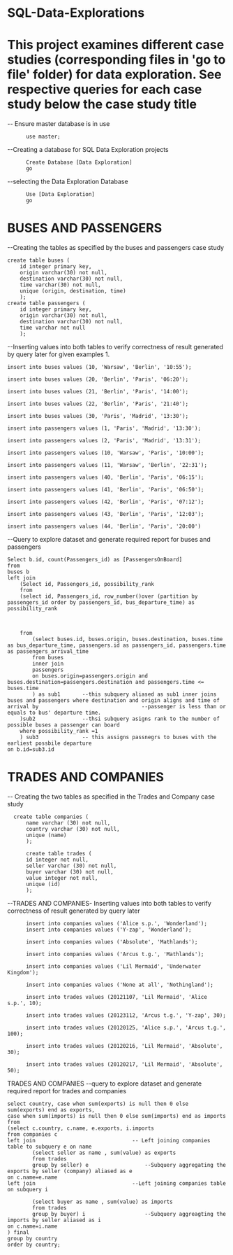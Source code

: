 # SQL-Data-Explorations
# This project examines different case studies (corresponding files in 'go to file' folder) for data exploration. See respective queries for each case study below the case study title

-- Ensure master database is in use

          use master;


 --Creating a database for SQL Data Exploration projects
 
          Create Database [Data Exploration]
          go
	  
--selecting the Data Exploration Database

          Use [Data Exploration]
          go
# BUSES AND PASSENGERS
--Creating the tables as specified by the buses and passengers case study
	
	create table buses (
		id integer primary key,
		origin varchar(30) not null,
		destination varchar(30) not null,
		time varchar(30) not null,
		unique (origin, destination, time)
		);
	create table passengers (
		id integer primary key,
		origin varchar(30) not null,
		destination varchar(30) not null,
		time varchar not null
		);
		
--Inserting values into both tables to verify correctness of result generated by query later for given examples 1.

	insert into buses values (10, 'Warsaw', 'Berlin', '10:55');

	insert into buses values (20, 'Berlin', 'Paris', '06:20');

	insert into buses values (21, 'Berlin', 'Paris', '14:00');

	insert into buses values (22, 'Berlin', 'Paris', '21:40');

	insert into buses values (30, 'Paris', 'Madrid', '13:30');

	insert into passengers values (1, 'Paris', 'Madrid', '13:30');

	insert into passengers values (2, 'Paris', 'Madrid', '13:31');

	insert into passengers values (10, 'Warsaw', 'Paris', '10:00');

	insert into passengers values (11, 'Warsaw', 'Berlin', '22:31');

	insert into passengers values (40, 'Berlin', 'Paris', '06:15');

	insert into passengers values (41, 'Berlin', 'Paris', '06:50');

	insert into passengers values (42, 'Berlin', 'Paris', '07:12');

	insert into passengers values (43, 'Berlin', 'Paris', '12:03');

	insert into passengers values (44, 'Berlin', 'Paris', '20:00')
	
--Query to explore dataset and generate required report for buses and passengers
	
	Select b.id, count(Passengers_id) as [PassengersOnBoard]
	from
	buses b
	left join
		(Select id, Passengers_id, possibility_rank
		from
		(select id, Passengers_id, row_number()over (partition by passengers_id order by passengers_id, bus_departure_time) as possibility_rank



		from
			(select buses.id, buses.origin, buses.destination, buses.time as bus_departure_time, passengers.id as passengers_id, passengers.time as passengers_arrival_time
			from buses
			inner join
			passengers
			on buses.origin=passengers.origin and buses.destination=passengers.destination and passengers.time <= buses.time
			) as sub1		--this subquery aliased as sub1 inner joins buses and passengers where destination and origin aligns and time of arrival by 								--passenger is less than or equals to bus' departure time.
		)sub2				--thsi subquery asigns rank to the number of possible buses a passenger can board
		where possibility_rank =1
		) sub3				-- this assigns passnegrs to buses with the earliest possbile departure 
	on b.id=sub3.id  

# TRADES AND COMPANIES
-- Creating the two tables as specified in the Trades and Company case study

	  create table companies (
          name varchar (30) not null,
          country varchar (30) not null,
          unique (name)
          );

          create table trades (
          id integer not null,
          seller varchar (30) not null,
          buyer varchar (30) not null,
          value integer not null,
          unique (id)
          );
	  
--TRADES AND COMPANIES- Inserting values into both tables to verify correctness of result generated by query later

          insert into companies values ('Alice s.p.', 'Wonderland');
          insert into companies values ('Y-zap', 'Wonderland');

          insert into companies values ('Absolute', 'Mathlands');

          insert into companies values ('Arcus t.g.', 'Mathlands');

          insert into companies values ('Lil Mermaid', 'Underwater Kingdom');

          insert into companies values ('None at all', 'Nothingland');

          insert into trades values (20121107, 'Lil Mermaid', 'Alice s.p.', 10);

          insert into trades values (20123112, 'Arcus t.g.', 'Y-zap', 30);

          insert into trades values (20120125, 'Alice s.p.', 'Arcus t.g.', 100);

          insert into trades values (20120216, 'Lil Mermaid', 'Absolute', 30);

          insert into trades values (20120217, 'Lil Mermaid', 'Absolute', 50);
	  
	  
TRADES AND COMPANIES --query to explore dataset and generate required report for trades and companies
 
	select country, case when sum(exports) is null then 0 else sum(exports) end as exports,
	case when sum(imports) is null then 0 else sum(imports) end as imports
	from
	(select c.country, c.name, e.exports, i.imports
	from companies c
	left join								-- Left joining companies table to subquery e on name
			(select seller as name , sum(value) as exports
			from trades
			group by seller) e					--Subquery aggregating the exports by seller (company) aliased as e
	on c.name=e.name
	left join								--Left joining companies table on subquery i

			(select buyer as name , sum(value) as imports
			from trades
			group by buyer) i					--Subquery aggreagting the imports by seller aliased as i
	on c.name=i.name
	) final
	group by country
	order by country;
